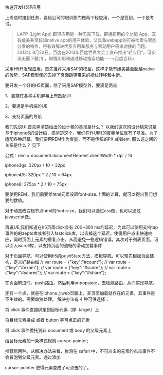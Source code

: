 快速开发H5轻应用

上周临时接到任务，要给公司的培训部门做两个轻应用，一个是签到，一个是考试。

> LAPP (Light App) 即轻应用是一种无需下载、即搜即用的全功能 App，既有媲美甚至超越native app的用户体验，又具备webapp的可被检索与智能分发的特性，将有效解决优质应用和服务与移动用户需求对接的问题。2013年 8月22日，百度在2013年百度世界大会上宣布推出“轻应用”，可实现无需下载[1]  ，即搜即用和通过移动搜索功能----<百度百科>

采用H5开发轻应用，首先推荐采用SAP的模型，这样才能有媲美甚至超越native的优势，SAP模型使的去掉了页面跳转带来的视线转移和中断。

要开发一个好的H5页面，除了采用SAP模型外，要满足两点

1，要能在各种手机屏幕上有匹配UI

2，要满足手机端的UE

3、支持页面的导航

我们先说UI,首先弄清楚给出的设计稿的基准是什么？ 以我们这次的设计稿来说是基于iphone6的设计稿，搞清楚这个，我们在作UI时的度量单位就有了基准。为了适配各种屏幕，我们要用REM作为度量，而不是传统的PX,或者em. 那么这之间的关系是什么？ 见下

公式：rem = document.documentElement.clientWidth * dpr / 10

iphone3gs: 320px / 10 = 32px

iphone4/5: 320px * 2 / 10 = 64px

iphone6: 375px * 2 / 10 = 75px


要使用REM，我们需要给html元素设置font-size.上面的计算，就可以得出我们想要的数值。

对于动态改变根节点html的font-size，我们可以通过css做，也可以通过javascript做。

再说UE,我们知道在h5页面click会有 200~300 ms的延迟，为此可以使用支持tap事件的的zepto库或者引入fastclick库，以去掉这个延迟，使得用户点击快速响应，同时页面上元素的重复点击，从而避免一些逻辑错误。其次对于列表页面，可以引入iscroll库，以支持页面的流畅的滑动加载事件

对于页面导航，可以使用h5的pushState方法，模拟导航。可以预先根据页面结构，定义好路由如
// var route = {"key":"#count"};
// var route = {"key":"#exam"};
// var route = {"key":"#score"};
// var route = {"key":"#scores"};
// var route = {"key":"#share"};

在页面前进时，push路由。然后利用onpopstate，去检测路由，从而实现导航。

还有一个点，就是在iphone上web页面上，非页面加载就存在的元素，其事件是不生效的。需要单独处理。
解决办法有 4 种可供选择：

​将 click 事件直接绑定到目标​元素（​​即 .target）上

将目标​元素换成 <a> 或者 button 等可点击的​元素

​将 click 事件委托到​​​​​非 document 或 body 的​​父级元素上

​给​目标元素加一条样式规则 cursor: pointer;

​推荐后两种。从解决办法来看，​推测在 safari 中，不可点击的元素的点击事件不会冒泡到父级元素。通过添加

 cursor: pointer 使得元素变成了可点击的了。


